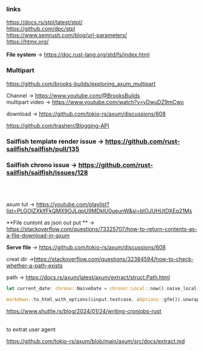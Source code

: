 ### links </br>
https://docs.rs/stpl/latest/stpl/   </br>
https://github.com/dpc/stpl    </br>
https://www.semrush.com/blog/url-parameters/    </br>
https://htmx.org/    </br>
    </br>
**File system** &rarr; https://doc.rust-lang.org/std/fs/index.html
### Multipart
https://github.com/brooks-builds/exploring_axum_multipart    </br>

Channel -> https://www.youtube.com/@BrooksBuilds    </br>
multipart video -> https://www.youtube.com/watch?v=yDwuDZ9mCwo 

download &rarr; https://github.com/tokio-rs/axum/discussions/608

https://github.com/trasherr/Blogging-API


### Sailfish template render issue &rarr; https://github.com/rust-sailfish/sailfish/pull/135

### Sailfish chrono issue &rarr; https://github.com/rust-sailfish/sailfish/issues/128

</br></br>


axum  tut -> https://youtube.com/playlist?list=PLGOIZXklfFkQMX9OJLqpU9MDkIU0ueunW&si=blOJUHUtDXEq21Ms </br>


**File cuntont as json out put ** &rarr; https://stackoverflow.com/questions/73325707/how-to-return-contents-as-a-file-download-in-axum

**Serve file** &rarr; https://github.com/tokio-rs/axum/discussions/608



creat dir  &rarr;https://stackoverflow.com/questions/32384594/how-to-check-whether-a-path-exists


path &rarr;  https://docs.rs/axum/latest/axum/extract/struct.Path.html


```rust
let current_date: chrono::NaiveDate = chrono::Local::now().naive_local().into();
```
```rust
markdown::to_html_with_options(&input.testcase, &Options::gfm()).unwrap();
```

https://www.shuttle.rs/blog/2024/01/24/writing-cronjobs-rust
</br>
</br>

to extrat user agent 

https://github.com/tokio-rs/axum/blob/main/axum/src/docs/extract.md
